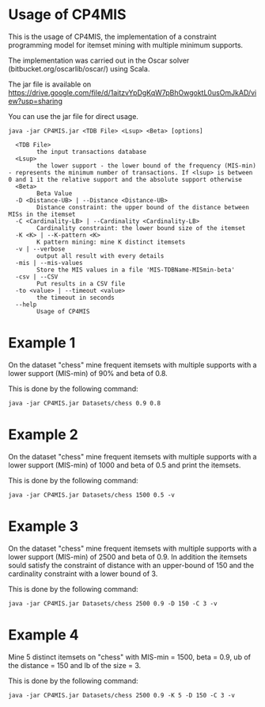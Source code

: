 # Usage of CP4MIS

This is the usage of CP4MIS, the implementation of a constraint programming model for itemset mining with multiple minimum supports.

The implementation was carried out in the Oscar solver (bitbucket.org/oscarlib/oscar/) using Scala.

The jar file is available on https://drive.google.com/file/d/1aitzvYpDgKqW7pBhOwgoktL0usOmJkAD/view?usp=sharing

You can use the jar file for direct usage.


```
java -jar CP4MIS.jar <TDB File> <Lsup> <Beta> [options]

  <TDB File>
        the input transactions database
  <Lsup>
        the lower support - the lower bound of the frequency (MIS-min) - represents the minimum number of transactions. If <lsup> is between 0 and 1 it the relative support and the absolute support otherwise
  <Beta>
        Beta Value
  -D <Distance-UB> | --Distance <Distance-UB>
        Distance constraint: the upper bound of the distance between MISs in the itemset
  -C <Cardinality-LB> | --Cardinality <Cardinality-LB>
        Cardinality constraint: the lower bound size of the itemset
  -K <K> | --K-pattern <K>
        K pattern mining: mine K distinct itemsets
  -v | --verbose
        output all result with every details
  -mis | --mis-values
        Store the MIS values in a file 'MIS-TDBName-MISmin-beta'
  -csv | --CSV
        Put results in a CSV file
  -to <value> | --timeout <value>
        the timeout in seconds
  --help
        Usage of CP4MIS

```
        
# Example 1
On the dataset "chess" mine frequent itemsets with multiple supports with a lower support (MIS-min) of 90% and beta of 0.8. 

This is done by the following command:

```
java -jar CP4MIS.jar Datasets/chess 0.9 0.8 
```

# Example 2
On the dataset "chess" mine frequent itemsets with multiple supports with a lower support (MIS-min) of 1000 and beta of 0.5 and print the itemsets.

This is done by the following command:

```
java -jar CP4MIS.jar Datasets/chess 1500 0.5 -v
```

# Example 3
On the dataset "chess" mine frequent itemsets with multiple supports with a lower support (MIS-min) of 2500 and beta of 0.9.
In addition the itemsets sould satisfy the constraint of distance with an upper-bound of 150 and the cardinality constraint with a lower bound of 3.

This is done by the following command:

```
java -jar CP4MIS.jar Datasets/chess 2500 0.9 -D 150 -C 3 -v
```
# Example 4
Mine 5 distinct itemsets on "chess" with MIS-min = 1500, beta =  0.9, ub of the distance = 150 and lb of the size = 3.

This is done by the following command:

```
java -jar CP4MIS.jar Datasets/chess 2500 0.9 -K 5 -D 150 -C 3 -v
```


